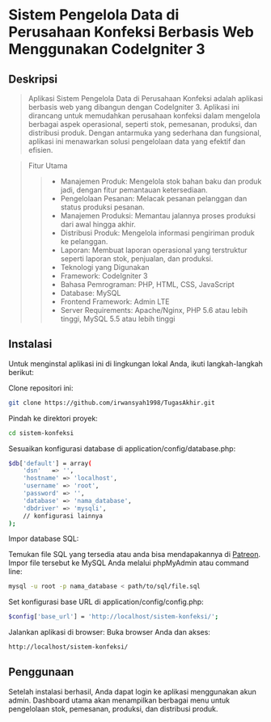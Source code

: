 # Sistem Pengelola Data di Perusahaan Konfeksi Berbasis Web Menggunakan CodeIgniter 3

## Deskripsi

> Aplikasi Sistem Pengelola Data di Perusahaan Konfeksi adalah aplikasi berbasis web yang dibangun dengan CodeIgniter 3. Aplikasi ini dirancang untuk memudahkan perusahaan konfeksi dalam mengelola berbagai aspek operasional, seperti stok, pemesanan, produksi, dan distribusi produk. Dengan antarmuka yang sederhana dan fungsional, aplikasi ini menawarkan solusi pengelolaan data yang efektif dan efisien.

> Fitur Utama
>> - Manajemen Produk: Mengelola stok bahan baku dan produk jadi, dengan fitur pemantauan ketersediaan.
>> - Pengelolaan Pesanan: Melacak pesanan pelanggan dan status produksi pesanan.
>> - Manajemen Produksi: Memantau jalannya proses produksi dari awal hingga akhir.
>> - Distribusi Produk: Mengelola informasi pengiriman produk ke pelanggan.
>> - Laporan: Membuat laporan operasional yang terstruktur seperti laporan stok, penjualan, dan produksi.
>> - Teknologi yang Digunakan
>> - Framework: CodeIgniter 3
>> - Bahasa Pemrograman: PHP, HTML, CSS, JavaScript
>> - Database: MySQL
>> - Frontend Framework: Admin LTE
>> - Server Requirements: Apache/Nginx, PHP 5.6 atau lebih tinggi, MySQL 5.5 atau lebih tinggi

## Instalasi

Untuk menginstal aplikasi ini di lingkungan lokal Anda, ikuti langkah-langkah berikut:

Clone repositori ini:


```bash
git clone https://github.com/irwansyah1998/TugasAkhir.git
```

Pindah ke direktori proyek:

``` bash
cd sistem-konfeksi
```

Sesuaikan konfigurasi database di application/config/database.php:

``` bash
$db['default'] = array(
    'dsn'   => '',
    'hostname' => 'localhost',
    'username' => 'root',
    'password' => '',
    'database' => 'nama_database',
    'dbdriver' => 'mysqli',
    // konfigurasi lainnya
);
```
Impor database SQL:

Temukan file SQL yang tersedia atau anda bisa mendapakannya di [Patreon][1].
Impor file tersebut ke MySQL Anda melalui phpMyAdmin atau command line:

```bash
mysql -u root -p nama_database < path/to/sql/file.sql
```

Set konfigurasi base URL di application/config/config.php:

```bash
$config['base_url'] = 'http://localhost/sistem-konfeksi/';
```

Jalankan aplikasi di browser: Buka browser Anda dan akses:

```bash
http://localhost/sistem-konfeksi/
```

## Penggunaan
Setelah instalasi berhasil, Anda dapat login ke aplikasi menggunakan akun admin. Dashboard utama akan menampilkan berbagai menu untuk pengelolaan stok, pemesanan, produksi, dan distribusi produk.

[1]: <https://en.wikipedia.org/wiki/Hobbit#Lifestyle> "Indra Gunawan Ardiansyah"